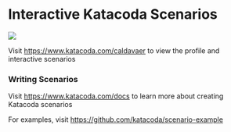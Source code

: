 # Interactive Katacoda Scenarios

[![](http://shields.katacoda.com/katacoda/caldavaer/count.svg)](https://www.katacoda.com/caldavaer "Get your profile on Katacoda.com")

Visit https://www.katacoda.com/caldavaer to view the profile and interactive scenarios

### Writing Scenarios
Visit https://www.katacoda.com/docs to learn more about creating Katacoda scenarios

For examples, visit https://github.com/katacoda/scenario-example
